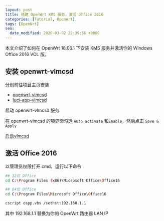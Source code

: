 ```yaml
---
layout: post
title: 搭建 OpenWrt KMS 服务，激活 Office 2016
categories: [Tutorial, OpenWrt]
tags: [OpenWrt]
seo:
  date_modified: 2020-03-02 22:39:56 +0800
---
```


本文介绍了如何在 OpenWrt 18.06.1 下安装 KMS 服务并激活你的 Windows Office 2016 VOL 版。

## 安装 openwrt-vlmcsd

分别前往项目主页安装

- [openwrt-vlmcsd](https://github.com/cokebar/openwrt-vlmcsd/tree/gh-pages)
- [luci-app-vlmcsd](https://github.com/cokebar/openwrt-vlmcsd/tree/gh-pageshttps://github.com/cokebar/luci-app-vlmcsd/releases)

启动 openwrt-vlmcsd 服务

在 openwrt-vlmcsd 的项界面勾选 `Auto activate` 和`Enable`，然后点击 `Save & Apply`

[启动vlmcsd](/asset/images/vlmcsd-config.png)

## 激活 Office 2016

以管理员权限打开 cmd，运行以下命令

```sh
## 32位 Office
cd C:\Program Files (x86)\Microsoft Office\Office16 

## 64位 Office
cd C:\Program Files\Microsoft Office\Office16

cscript ospp.vbs /sethst:192.168.1.1
```

其中 192.168.1.1 替换为你的 OpenWrt 路由器 LAN IP
